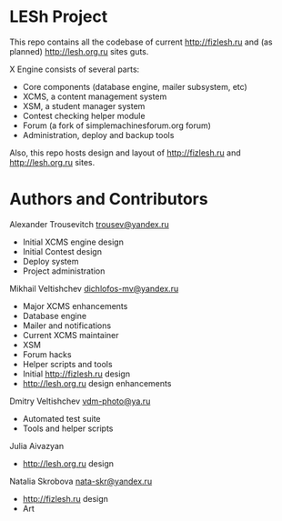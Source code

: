 LESh Project
============

This repo contains all the codebase of current http://fizlesh.ru and
(as planned) http://lesh.org.ru sites guts.

X Engine consists of several parts:

* Core components (database engine, mailer subsystem, etc)
* XCMS, a content management system
* XSM, a student manager system
* Contest checking helper module
* Forum (a fork of simplemachinesforum.org forum)
* Administration, deploy and backup tools

Also, this repo hosts design and layout of
http://fizlesh.ru and http://lesh.org.ru sites.

Authors and Contributors
========================
Alexander Trousevitch <trousev@yandex.ru>
* Initial XCMS engine design
* Initial Contest design
* Deploy system
* Project administration

Mikhail Veltishchev <dichlofos-mv@yandex.ru>
* Major XCMS enhancements
* Database engine
* Mailer and notifications
* Current XCMS maintainer
* XSM
* Forum hacks
* Helper scripts and tools
* Initial http://fizlesh.ru design
* http://lesh.org.ru design enhancements

Dmitry Veltishchev <vdm-photo@ya.ru>
* Automated test suite
* Tools and helper scripts

Julia Aivazyan
* http://lesh.org.ru design

Natalia Skrobova <nata-skr@yandex.ru>
* http://fizlesh.ru design
* Art
